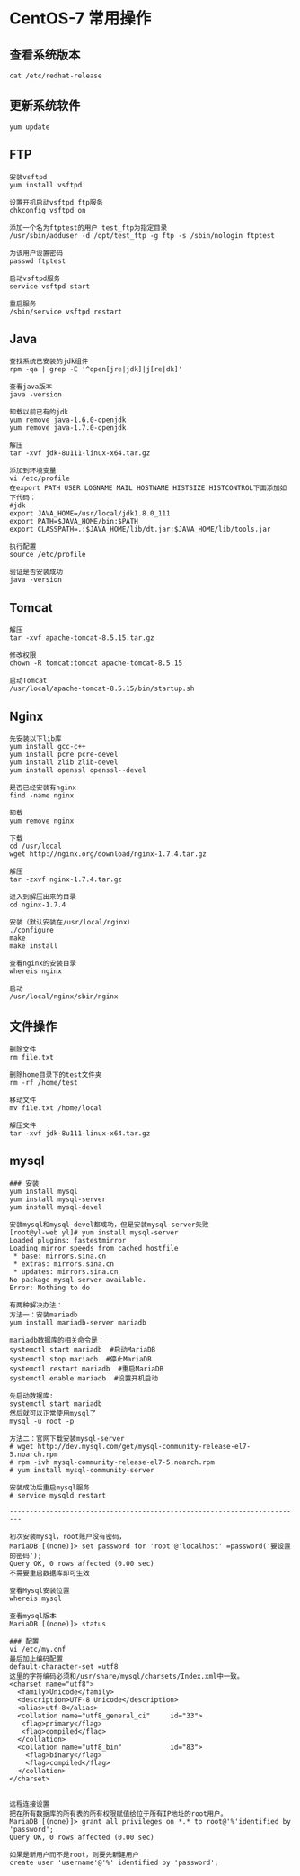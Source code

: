 # CentOS-7 常用操作

## 查看系统版本 
	cat /etc/redhat-release 

## 更新系统软件
	yum update

## FTP
	安装vsftpd
	yum install vsftpd

	设置开机启动vsftpd ftp服务
	chkconfig vsftpd on
	
	添加一个名为ftptest的用户 test_ftp为指定目录
	/usr/sbin/adduser -d /opt/test_ftp -g ftp -s /sbin/nologin ftptest

	为该用户设置密码
	passwd ftptest

	启动vsftpd服务
	service vsftpd start

	重启服务
	/sbin/service vsftpd restart
	
## Java
	查找系统已安装的jdk组件
	rpm -qa | grep -E '^open[jre|jdk]|j[re|dk]'

	查看java版本
	java -version

	卸载以前已有的jdk
	yum remove java-1.6.0-openjdk
	yum remove java-1.7.0-openjdk

	解压
	tar -xvf jdk-8u111-linux-x64.tar.gz

	添加到环境变量
	vi /etc/profile
	在export PATH USER LOGNAME MAIL HOSTNAME HISTSIZE HISTCONTROL下面添加如下代码：
	#jdk
	export JAVA_HOME=/usr/local/jdk1.8.0_111
	export PATH=$JAVA_HOME/bin:$PATH
	export CLASSPATH=.:$JAVA_HOME/lib/dt.jar:$JAVA_HOME/lib/tools.jar

	执行配置
	source /etc/profile

	验证是否安装成功
	java -version

## Tomcat
	解压
	tar -xvf apache-tomcat-8.5.15.tar.gz
	
	修改权限
	chown -R tomcat:tomcat apache-tomcat-8.5.15

	启动Tomcat
	/usr/local/apache-tomcat-8.5.15/bin/startup.sh

## Nginx
	先安装以下lib库
	yum install gcc-c++  
	yum install pcre pcre-devel  
	yum install zlib zlib-devel  
	yum install openssl openssl--devel 

	是否已经安装有nginx
	find -name nginx

	卸载
	yum remove nginx

	下载
	cd /usr/local
	wget http://nginx.org/download/nginx-1.7.4.tar.gz

	解压
	tar -zxvf nginx-1.7.4.tar.gz

	进入到解压出来的目录
	cd nginx-1.7.4

	安装（默认安装在/usr/local/nginx）
	./configure
	make
	make install

	查看nginx的安装目录
	whereis nginx

	启动
	/usr/local/nginx/sbin/nginx

## 文件操作
	删除文件
	rm file.txt

	删除home目录下的test文件夹 
	rm -rf /home/test
	
	移动文件
	mv file.txt /home/local

	解压文件
	tar -xvf jdk-8u111-linux-x64.tar.gz

## mysql 
	### 安装
	yum install mysql 
	yum install mysql-server 
	yum install mysql-devel 
	
	安装mysql和mysql-devel都成功，但是安装mysql-server失败 
	[root@yl-web yl]# yum install mysql-server
	Loaded plugins: fastestmirror
	Loading mirror speeds from cached hostfile
	 * base: mirrors.sina.cn
	 * extras: mirrors.sina.cn
	 * updates: mirrors.sina.cn
	No package mysql-server available.
	Error: Nothing to do 
	
	有两种解决办法： 
	方法一：安装mariadb 
	yum install mariadb-server mariadb 
	
	mariadb数据库的相关命令是：
	systemctl start mariadb  #启动MariaDB
	systemctl stop mariadb  #停止MariaDB
	systemctl restart mariadb  #重启MariaDB
	systemctl enable mariadb  #设置开机启动
	
	先启动数据库: 
	systemctl start mariadb 
	然后就可以正常使用mysql了
	mysql -u root -p
	
	方法二：官网下载安装mysql-server 
	# wget http://dev.mysql.com/get/mysql-community-release-el7-5.noarch.rpm
	# rpm -ivh mysql-community-release-el7-5.noarch.rpm
	# yum install mysql-community-server
	
	安装成功后重启mysql服务 
	# service mysqld restart 
	
	------------------------------------------------------------------------- 
	
	初次安装mysql，root账户没有密码， 
	MariaDB [(none)]> set password for 'root'@'localhost' =password('要设置的密码'); 
	Query OK, 0 rows affected (0.00 sec) 
	不需要重启数据库即可生效
	
	查看Mysql安装位置
	whereis mysql 
	
	查看mysql版本 
	MariaDB [(none)]> status
	
	### 配置 
	vi /etc/my.cnf 
	最后加上编码配置 
	default-character-set =utf8 
	这里的字符编码必须和/usr/share/mysql/charsets/Index.xml中一致。 
	<charset name="utf8">
	  <family>Unicode</family>
	  <description>UTF-8 Unicode</description>
	  <alias>utf-8</alias>
	  <collation name="utf8_general_ci"     id="33">
	   <flag>primary</flag>
	   <flag>compiled</flag>
	  </collation>
	  <collation name="utf8_bin"            id="83">
	    <flag>binary</flag>
	    <flag>compiled</flag>
	  </collation>
	</charset>

	
	远程连接设置 
	把在所有数据库的所有表的所有权限赋值给位于所有IP地址的root用户。
	MariaDB [(none)]> grant all privileges on *.* to root@'%'identified by 'password';
	Query OK, 0 rows affected (0.00 sec) 
	
	如果是新用户而不是root，则要先新建用户
	create user 'username'@'%' identified by 'password';
	
	

	
